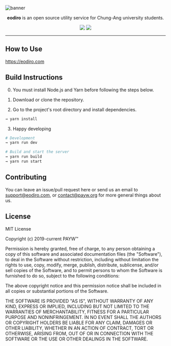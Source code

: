 ![banner](https://user-images.githubusercontent.com/19797697/62412275-ebaf3f80-b63a-11e9-8363-5d226ad57351.png)

<p align="center"><b>eodiro</b> is an open source utility service for Chung-Ang university students.</p>

<p align="center">
  <img src="https://img.shields.io/github/license/paywteam/eodiro.com" />
  <img src="https://img.shields.io/github/stars/paywteam/eodiro.com?style=social" />
</p>

---

## How to Use

https://eodiro.com

## Build Instructions

0. You must install Node.js and Yarn before following the steps below.

1. Download or clone the repository.

1. Go to the project's root directory and install dependencies.

```zsh
→ yarn install
```

3. Happy developing

```zsh
# Development
→ yarn run dev
```

```zsh
# Build and start the server
→ yarn run build
→ yarn run start
```

## Contributing

You can leave an issue/pull request here or send us an email to support@eodiro.com, or contact@payw.org for more general things about us.

## License

MIT License

Copyright (c) 2019-current PAYW™

Permission is hereby granted, free of charge, to any person obtaining a copy
of this software and associated documentation files (the "Software"), to deal
in the Software without restriction, including without limitation the rights
to use, copy, modify, merge, publish, distribute, sublicense, and/or sell
copies of the Software, and to permit persons to whom the Software is
furnished to do so, subject to the following conditions:

The above copyright notice and this permission notice shall be included in all
copies or substantial portions of the Software.

THE SOFTWARE IS PROVIDED "AS IS", WITHOUT WARRANTY OF ANY KIND, EXPRESS OR
IMPLIED, INCLUDING BUT NOT LIMITED TO THE WARRANTIES OF MERCHANTABILITY,
FITNESS FOR A PARTICULAR PURPOSE AND NONINFRINGEMENT. IN NO EVENT SHALL THE
AUTHORS OR COPYRIGHT HOLDERS BE LIABLE FOR ANY CLAIM, DAMAGES OR OTHER
LIABILITY, WHETHER IN AN ACTION OF CONTRACT, TORT OR OTHERWISE, ARISING FROM,
OUT OF OR IN CONNECTION WITH THE SOFTWARE OR THE USE OR OTHER DEALINGS IN THE
SOFTWARE.
